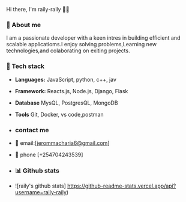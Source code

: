 Hi there, I'm raily-raily 👋🏻 

### 🚀 About me
I am a passionate developer with a keen intres in building efficient and scalable applicatioms.I enjoy solving problems,Learning new technologies,and colaborating on exiting projects. 

### 🔧 Tech stack 
- **Languages:** JavaScript, python, c++, jav
-  **Framework:** Reacts.js, Node.js, Django, Flask
-   **Database** MysQL, PostgresQL, MongoDB
-  **Tools** Git, Docker, vs code,postman

-  ### contact me
-  📨 email:[jerommacharia6@gmail.com]
-  📱 phone [+254704243539]
- ### 📊 Github stats
- ![raily's github stats] https://github-readme-stats.vercel.app/api?username=raily-raily)
